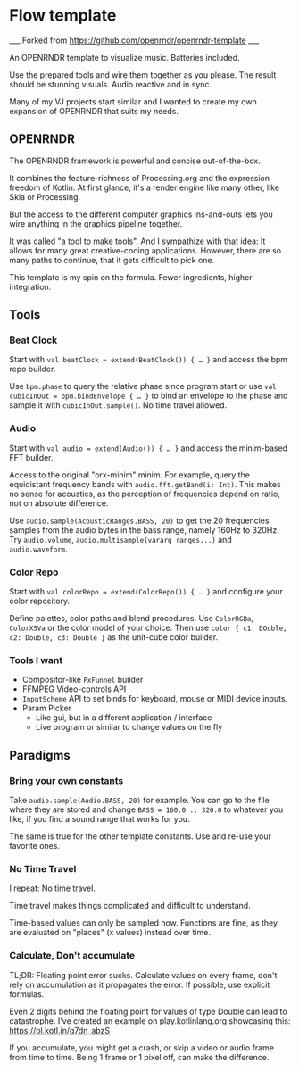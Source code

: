 # Flow template 

___ Forked from  https://github.com/openrndr/openrndr-template ___

An OPENRNDR template to visualize music. Batteries included.

Use the prepared tools and wire them together as you please.
The result should be stunning visuals. Audio reactive and in sync.

Many of my VJ projects start similar 
and I wanted to create my own expansion of OPENRNDR that suits my needs.

## OPENRNDR

The OPENRNDR framework is powerful and concise out-of-the-box.

It combines the feature-richness of Processing.org and the expression freedom of Kotlin.
At first glance, it's a render engine like many other, like Skia or Processing.

But the access to the different computer graphics ins-and-outs 
lets you wire anything in the graphics pipeline together.

It was called "a tool to make tools". And I sympathize with that idea:
It allows for many great creative-coding applications. 
However, there are so many paths to continue, that it gets difficult to pick one.

This template is my spin on the formula. Fewer ingredients, higher integration.

## Tools 

### Beat Clock

Start with `val beatClock = extend(BeatClock()) { … }` and access the bpm repo builder.

Use `bpm.phase` to query the relative phase since program start 
or use `val cubicInOut = bpm.bindEnvelope { … }` to bind an envelope to the phase 
and sample it with `cubicInOut.sample()`. No time travel allowed.

### Audio

Start with `val audio = extend(Audio()) { … }` and access the minim-based FFT builder.

Access to the original "orx-minim" minim. 
For example, query the equidistant frequency bands with `audio.fft.getBand(i: Int)`.
This makes no sense for acoustics, 
as the perception of frequencies depend on ratio, not on absolute difference.

Use `audio.sample(AcousticRanges.BASS, 20)` 
to get the 20 frequencies samples from the audio bytes in the bass range, namely 160Hz to 320Hz.
Try `audio.volume`, `audio.multisample(vararg ranges...)` and `audio.waveform`.

### Color Repo

Start with `val colorRepo = extend(ColorRepo()) { … }` and configure your color repository.

Define palettes, color paths and blend procedures.
Use `ColorRGBa`, `ColorXSVa` or the color model of your choice. 
Then use `color { c1: DOuble, c2: Double, c3: Double }` as the unit-cube color builder.

### Tools I want

* Compositor-like `FxFunnel` builder
* FFMPEG Video-controls API
* `InputScheme` API to set binds for keyboard, mouse or MIDI device inputs.
* Param Picker
  * Like gui, but in a different application / interface
  * Live program or similar to change values on the fly

## Paradigms

### Bring your own constants

Take `audio.sample(Audio.BASS, 20)` for example.
You can go to the file where they are stored and change `BASS = 160.0 .. 320.0` to whatever you like,
if you find a sound range that works for you.

The same is true for the other template constants. Use and re-use your favorite ones.

### No Time Travel

I repeat:
No time travel.

Time travel makes things complicated and difficult to understand.

Time-based values can only be sampled now.
Functions are fine, as they are evaluated on "places" (x values) instead over time.

### Calculate, Don't accumulate

TL;DR: Floating point error sucks. 
Calculate values on every frame, don't rely on accumulation as it propagates the error. 
If possible, use explicit formulas.

Even 2 digits behind the floating point for values of type Double can lead to catastrophe.
I've created an example on play.kotlinlang.org showcasing this:
https://pl.kotl.in/q7dn_abzS

If you accumulate, you might get a crash, or skip a video or audio frame from time to time.
Being 1 frame or 1 pixel off, can make the difference.


